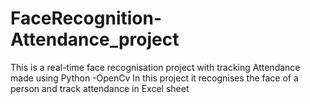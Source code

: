 # FaceRecognition-Attendance_project
This is a real-time face recognisation project with tracking  Attendance made using Python -OpenCv 
In this project it recognises the face of a person and track attendance in Excel sheet
